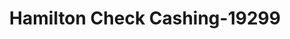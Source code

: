 ---
f_zip-code: 45015
f_state-code: OH
title: Hamilton Check Cashing-19299
f_phone: 513-868-1366
f_city-only: Hamilton
f_address: 2550 Dixie Highway Hamilton
f_location-unique-id: '19299'
slug: hamilton-check-cashing-19299
updated-on: '2024-05-30T13:46:58.046Z'
created-on: '2024-05-30T13:36:59.803Z'
published-on: '2024-05-30T13:54:32.469Z'
f_city-state: cms/city/hamilton-oh.md
f_company: cms/company/hamilton-check-cashing.md
f_state: cms/state/ohio.md
layout: '[payday-loan].html'
tags: payday-loan
---